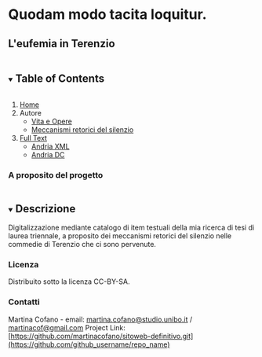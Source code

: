 # Quodam modo tacita loquitur.
## L'eufemia in Terenzio
<details open="open">
  <summary><h2 style="display: inline-block">Table of Contents</h2></summary>
  <ol>
    <li>
      <a href="index.html">Home</a>
    </li>
    <li>
      Autore
      <ul>
        <li>
          <a href="VitaeOpere.html">Vita e Opere</a>
        </li>
        <li>
          <a href="classificazione.html">Meccanismi retorici del silenzio</a>
        </li>
     </ul>
    </li>
    <li>
      <a href="fulltext.html">Full Text</a>
      <ul>
        <li><a href="andria.xml">Andria XML</a></li>
        <li><a href="andriadc.xml">Andria DC</a></li>
      </ul>
    </li>
   </ol>
</details>

### A proposito del progetto
<details open="open">
  <summary><h2 style="display: inline-block">Descrizione</h2></summary>
Digitalizzazione mediante catalogo di item testuali della mia ricerca di tesi di laurea triennale, a proposito dei meccanismi retorici del silenzio nelle commedie di Terenzio che ci sono pervenute.
</details>

<!-- LICENSE -->
### Licenza
Distribuito sotto la licenza CC-BY-SA.

<!-- CONTACT -->
### Contatti
Martina Cofano - email: martina.cofano@studio.unibo.it / martinacof@gmail.com
Project Link: [https://github.com/martinacofano/sitoweb-definitivo.git](https://github.com/github_username/repo_name)
